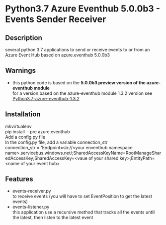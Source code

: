# Python3.7 Azure Eventhub 5.0.0b3 - Events Sender Receiver
## Description
several python 3.7 applications to send or receive events to or from an Azure Event Hub based on azure.eventhub 5.0.0b3
## Warnings
 - this python code is based on the **5.0.0b3 preview version of the azure-eventhub module**   
 for a version based on the azure-eventhub module 1.3.2 version see <a href="https://github.com/MarcCharmois/Python3.7-azure-eventhub-1.3.2">Python3.7-azure-eventhub-1.3.2</a>

## Installation
mkvirtualenv    
pip install --pre  azure.eventhub    
Add a config.py file   
In the config.py file, add a variable connection_str     
connection_str = 'Endpoint=sb://&lt;your enventhub namespace name>.servicebus.windows.net/;SharedAccessKeyName=RootManageSharedAccessKey;SharedAccessKey=&lt;vaue of your shared key>;EntityPath=&lt;name of your event hub>     
   


## Features
 - events-receiver.py    
    to receive events (you will have to set EventPosition to get the latest events)    
  - events-listener.py    
    this application use a recursive method that tracks all the events untill the latest, then listen to the latest event


